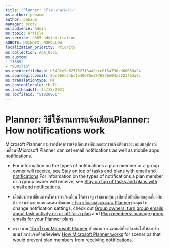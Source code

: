 ```yaml
---
title: 'Planner: วิธีใช้งานการแจ้งเตือน'
ms.author: pebaum
author: pebaum
manager: scotv
ms.audience: Admin
ms.topic: article
ms.service: o365-administration
ROBOTS: NOINDEX, NOFOLLOW
localization_priority: Priority
ms.collection: Adm_O365
ms.custom:
- "3809"
- "9001716"
ms.openlocfilehash: b549fe9e625752718aa9cce0f5a730cd60039a24
ms.sourcegitcommit: 8bc60ec34bc1e40685e3976576e04a2623f63a7c
ms.translationtype: MT
ms.contentlocale: th-TH
ms.lasthandoff: 04/15/2021
ms.locfileid: "51826866"
---
```

# <a name="planner-how-notifications-work"></a><span data-ttu-id="3e783-102">Planner: วิธีใช้งานการแจ้งเตือน</span><span class="sxs-lookup"><span data-stu-id="3e783-102">Planner: How notifications work</span></span>

<span data-ttu-id="3e783-103">Microsoft Planner สามารถตั้งค่าการแจ้งเตือนทางอีเมลและการแจ้งเตือนของแอปบนอุปกรณ์เคลื่อนที่</span><span class="sxs-lookup"><span data-stu-id="3e783-103">Microsoft Planner can set email notifications as well as mobile apps notifications.</span></span>

- <span data-ttu-id="3e783-104">For information on the types of notifications a plan member or a group owner will receive, see [Stay on top of tasks and plans with email and notifications](https://support.office.com/article/Stay-on-top-of-tasks-and-plans-with-email-and-notifications-cce223d6-b0ae-43cf-a080-266e2414a859).</span><span class="sxs-lookup"><span data-stu-id="3e783-104">For information on the types of notifications a plan member or a group owner will receive, see [Stay on top of tasks and plans with email and notifications](https://support.office.com/article/Stay-on-top-of-tasks-and-plans-with-email-and-notifications-cce223d6-b0ae-43cf-a080-266e2414a859).</span></span>

- <span data-ttu-id="3e783-105">เมื่อต้องการเปลี่ยนการตั้งค่าการแจ้งเตือน ให้ตรวจดู เจ้าของกลุ่ม [:](https://support.office.com/article/group-owners-turn-group-emails-about-task-activity-on-or-off-for-a-plan-f1b0d681-2aa6-4ce5-9703-4614607d4cd0) เปิดหรือปิดอีเมลกลุ่มเกี่ยวกับกิจกรรมงานของแผนและสมาชิกแผน [: จัดการอีเมลกลุ่มของแผน Planner](https://support.office.com/article/plan-members-manage-group-emails-for-your-planner-plans-46f989a0-a34d-4db9-993b-dd596af7a5d2)ของคุณ</span><span class="sxs-lookup"><span data-stu-id="3e783-105">To change notification settings, check out [Group owners: turn group emails about task activity on or off for a plan](https://support.office.com/article/group-owners-turn-group-emails-about-task-activity-on-or-off-for-a-plan-f1b0d681-2aa6-4ce5-9703-4614607d4cd0) and [Plan members: manage group emails for your Planner plans](https://support.office.com/article/plan-members-manage-group-emails-for-your-planner-plans-46f989a0-a34d-4db9-993b-dd596af7a5d2).</span></span>

- <span data-ttu-id="3e783-106">ตรวจทาน [วิธีการใช้งาน Microsoft Planner](https://techcommunity.microsoft.com/t5/planner-blog/how-microsoft-planner-works/ba-p/1214736#M703) กับสถานการณ์สมมติที่จะป้องกันไม่ให้สมาชิกแผนรับการแจ้งเตือน</span><span class="sxs-lookup"><span data-stu-id="3e783-106">Review [How Microsoft Planner works](https://techcommunity.microsoft.com/t5/planner-blog/how-microsoft-planner-works/ba-p/1214736#M703) for scenarios that would prevent plan members from receiving notifications.</span></span>
